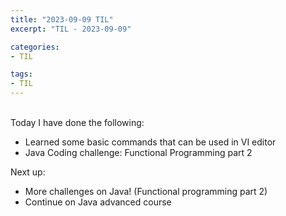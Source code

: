 ```yaml
---
title: "2023-09-09 TIL"
excerpt: "TIL - 2023-09-09"

categories: 
- TIL

tags:
- TIL
---
```



<br> Today I have done the following:
- Learned some basic commands that can be used in VI editor
- Java Coding challenge: Functional Programming part 2

Next up:
- More challenges on Java! (Functional programming part 2)
- Continue on Java advanced course